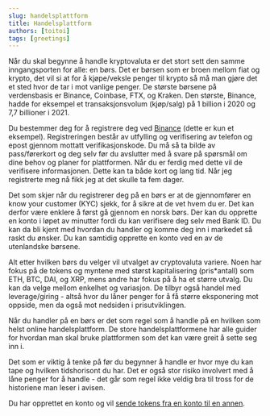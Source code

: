 ```yaml
---
slug: handelsplattform
title: Handelsplattform   
authors: [toitoi]
tags: [greetings]
---
```


Når du skal begynne å handle kryptovaluta er det stort sett den samme inngangsporten for alle: en børs. Det er børsen som er broen mellom fiat og krypto, det vil si at for å kjøpe/veksle penger til krypto så må man gjøre det et sted hvor de tar i mot vanlige penger. De største børsene på verdensbasis er Binance, Coinbase, FTX, og Kraken. Den største, Binance, hadde for eksempel et transaksjonsvolum (kjøp/salg) på 1 billion i 2020 og 7,7 billioner i 2021. 

Du bestemmer deg for å registrere deg ved [Binance](https://www.binance.com/en) (dette er kun et eksempel). Registreringen består av utfylling og verifisering av telefon og epost gjennom mottatt verifikasjonskode. Du må så ta bilde av pass/førerkort og deg selv før du avslutter med å svare på spørsmål om dine behov og planer for plattformen. Når du er ferdig med dette vil de verifisere informasjonen. Dette kan ta både kort og lang tid. Når jeg registrerte meg nå fikk jeg at det skulle ta fem dager.

Det som skjer når du registrerer deg på en børs er at de gjennomfører en know your customer (KYC) sjekk, for å sikre at de vet hvem du er. Det kan derfor være enklere å først gå gjennom en norsk børs. Der kan du opprette en konto i løpet av minutter fordi du kan verifisere deg selv med Bank ID. Du kan da bli kjent med hvordan du handler og komme deg inn i markedet så raskt du ønsker. Du kan samtidig opprette en konto ved en av de utenlandske børsene. 

Alt etter hvilken børs du velger vil utvalget av cryptovaluta variere. Noen har fokus på de tokens og myntene med størst kapitalisering (pris*antall) som ETH, BTC, DAI, og XRP, mens andre har fokus på å ha et større utvalg. Du kan da velge mellom enkelhet og variasjon. De tilbyr også handel med leverage/giring - altså hvor du låner penger for å få større eksponering mot oppside, men da også mot nedsiden i prisutviklingen.

Når du handler på en børs er det som regel som å handle på en hvilken som helst online handelsplattform. De store handelsplattformene har alle guider for hvordan man skal bruke plattformen som det kan være greit å sette seg inn i. 

Det som er viktig å tenke på før du begynner å handle er hvor mye du kan tape og hvilken tidshorisont du har. Det er også stor risiko involvert med å låne penger for å handle - det går som regel ikke veldig bra til tross for de historiene man leser i avisen. 

Du har opprettet en konto og vil [sende tokens fra en konto til en annen](/docs/hvordan/sendetokens).